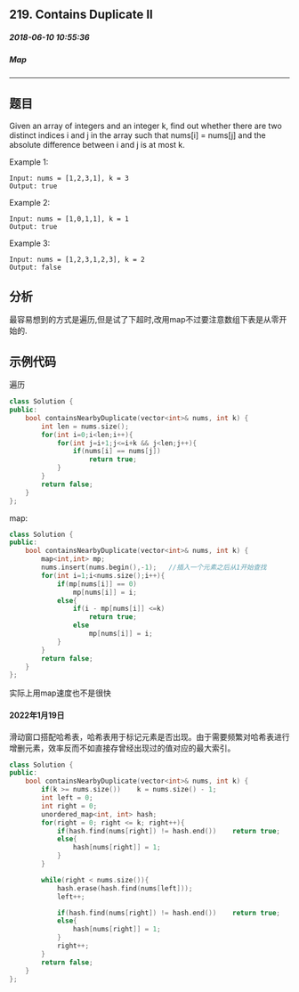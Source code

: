 ## 219. Contains Duplicate II
##### 2018-06-10 10:55:36
##### Map
***
## 题目
Given an array of integers and an integer k, find out whether there are two distinct indices i and j in the array such that nums[i] = nums[j] and the absolute difference between i and j is at most k.

Example 1:
```
Input: nums = [1,2,3,1], k = 3
Output: true
```
Example 2:
```
Input: nums = [1,0,1,1], k = 1
Output: true
```
Example 3:
```
Input: nums = [1,2,3,1,2,3], k = 2
Output: false
```
## 分析
最容易想到的方式是遍历,但是试了下超时,改用map不过要注意数组下表是从零开始的.
## 示例代码
遍历
```cpp
class Solution {
public:
    bool containsNearbyDuplicate(vector<int>& nums, int k) {
        int len = nums.size();
        for(int i=0;i<len;i++){
            for(int j=i+1;j<=i+k && j<len;j++){
                if(nums[i] == nums[j])
                    return true;
            }
        }
        return false;
    }
};
```
map:
```cpp
class Solution {
public:
    bool containsNearbyDuplicate(vector<int>& nums, int k) {
        map<int,int> mp;
        nums.insert(nums.begin(),-1);   //插入一个元素之后从1开始查找
        for(int i=1;i<nums.size();i++){
            if(mp[nums[i]] == 0)
                mp[nums[i]] = i;
            else{
                if(i - mp[nums[i]] <=k)
                    return true;
                else
                    mp[nums[i]] = i;
            }
        }
        return false;
    }
};
```
实际上用map速度也不是很快


#### 2022年1月19日

滑动窗口搭配哈希表，哈希表用于标记元素是否出现。由于需要频繁对哈希表进行增删元素，效率反而不如直接存曾经出现过的值对应的最大索引。

```cpp
class Solution {
public:
    bool containsNearbyDuplicate(vector<int>& nums, int k) {
        if(k >= nums.size())    k = nums.size() - 1;
        int left = 0;
        int right = 0;
        unordered_map<int, int> hash;
        for(right = 0; right <= k; right++){
            if(hash.find(nums[right]) != hash.end())    return true;
            else{
                hash[nums[right]] = 1;
            }
        }

        while(right < nums.size()){
            hash.erase(hash.find(nums[left]));
            left++;

            if(hash.find(nums[right]) != hash.end())    return true;
            else{
                hash[nums[right]] = 1;
            }
            right++;
        }
        return false;
    }
};
```
